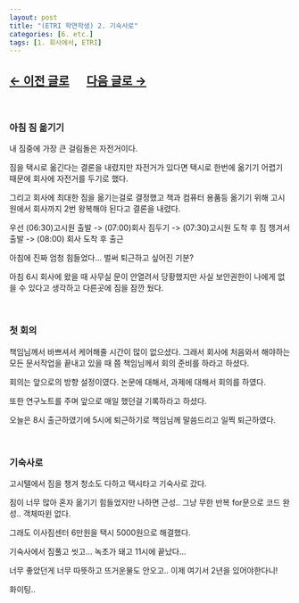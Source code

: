 ```yaml
---
layout: post
title: "(ETRI 학연학생) 2. 기숙사로"
categories: [6. etc.]
tags: [1. 회사에서, ETRI]
---
```


## [←  이전 글로](https://maizer2.github.io/회사에서/2022/03/02/(ETRI-학연학생)-1.-첫-입사일.html) 　 [다음 글로 →](https://maizer2.github.io/회사에서/2022/03/04/(ETRI-학연학생)-3.-휴무일은-회사에서-공부.html)

<br/>

### 아침 짐 옮기기

내 짐중에 가장 큰 걸림돌은 자전거이다.

짐을 택시로 옮긴다는 결론을 내렸지만 자전거가 있다면 택시로 한번에 옮기기 어렵기 때문에 회사에 자전거를 두기로 했다.

그리고 회사에 최대한 짐을 옮기는걸로 결정했고 책과 컴퓨터 용품등 옮기기 위해 고시원에서 회사까지 2번 왕복해야 된다고 결론을 내렸다.

우선 (06:30)고시원 출발 -> (07:00)회사 짐두기 -> (07:30)고시원 도착 후 짐 챙겨서 출발 -> (08:00) 회사 도착 후 출근

아침에 진짜 엄청 힘들었다... 벌써 퇴근하고 싶어진 기분?

아침 6시 회사에 왔을 때 사무실 문이 안열려서 당황했지만 사실 보안권한이 나에게 없을 수 있다고 생각하고 다른곳에 짐을 잠깐 뒀다.

<br/>

### 첫 회의

책임님께서 바쁘셔서 케어해줄 시간이 많이 없으셨다. 그래서 회사에 처음와서 해야하는 모든 문서작업을 끝내고 있을 때 쯤 책임님께서 회의 준비를 하라고 하셨다.

회의는 앞으로의 방향 설정이였다. 논문에 대해서, 과제에 대해서 회의를 하였다.

또한 연구노트를 주며 앞으로 매일 했던걸 기록하라고 하셨다.

오늘은 8시 출근하였기에 5시에 퇴근하기로 책임님께 말씀드리고 일찍 퇴근하였다.

<br/>

### 기숙사로

고시텔에서 짐을 챙겨 청소도 다하고 택시타고 기숙사로 갔다.

짐이 너무 많아 혼자 옮기기 힘들었지만 나하면 근성.. 그냥 무한 반복 for문으로 코드 완성.. 객체따윈 없다.

그래도 이사짐센터 6만원을 택시 5000원으로 해결했다.

기숙사에서 짐풀고 씻고... 녹초가 돼고 11시에 끝났다...

너무 좋았던게 너무 따뜻하고 뜨거운물도 안오고.. 이제 여기서 2년을 있어야한다니!

화이팅..

